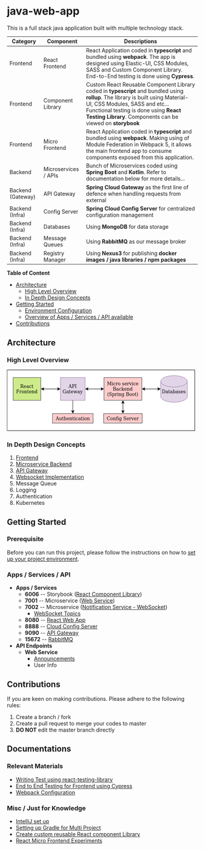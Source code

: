 # java-web-app

This is a full stack java application built with multiple technology stack. 

| Category | Component | Descriptions |
| --- | --- | --- |
| Frontend | React Frontend | React Application coded in **typescript** and bundled using **webpack**. The app is designed using Elastic-UI, CSS Modules, SASS and Custom Component Library. End-to-End testing is done using **Cypress**. |
| Frontend | Component Library | Custom React Reusable Component Library coded in **typescript** and bundled using **rollup**. The library is built using Material-UI, CSS Modules, SASS and etc... Functional testing is done using **React Testing Library**. Components can be viewed on **storybook** |
| Frontend | Micro Frontend | React Application coded in **typescript** and bundled using **webpack**. Making using of Module Federation in Webpack 5, it allows the main frontend app to consume components exposed from this application. |
| Backend | Microservices / APIs | Bunch of Microservices coded using **Spring Boot** and **Kotlin**. Refer to documentation below for more details... |
| Backend (Gateway) | API Gateway | **Spring Cloud Gateway** as the first line of defence when handling requests from external |
| Backend (Infra) | Config Server | **Spring Cloud Config Server** for centralized configuration management |
| Backend (Infra) | Databases | Using **MongoDB** for data storage |
| Backend (Infra) | Message Queues | Using **RabbitMQ** as our message broker |
| Backend (Infra) | Registry Manager | Using **Nexus3** for publishing **docker images / java libraries / npm packages**

**Table of Content**
- [Architecture](#architecture)
    - [High Level Overview](#high-level-overview)
    - [In Depth Design Concepts](#in-depth-design-concepts)
- [Getting Started](#getting-started)
    - [Environment Configuration](#prerequisite)
    - [Overview of Apps / Services / API available](#apps--services--api)
- [Contributions](#contributions)

## Architecture

### High Level Overview

![Architecture](doc/images/architecture.png)

### In Depth Design Concepts

1. [Frontend](app-frontend) 
2. [Microservice Backend](app-backend)
3. [API Gateway](app-gateway)
4. [Websocket Implementation](app-backend/ms-notification-service/doc/NOTIFICATION_SERVICE.md#websocket-server-to-client-communication)
5. Message Queue
6. Logging
7. Authentication
8. Kubernetes

## Getting Started

### Prerequisite

Before you can run this project, please follow the instructions on how to [set up your project environment](doc/PROJECT_SETUP.md).

### Apps / Services / API

- **Apps / Services**
    - **6006** -- Storybook ([React Component Library](app-frontend/react-component-library))
    - **7001** -- Microservice ([Web Service](app-backend/ms-web-service))
    - **7002** -- Microservice ([Notification Service - WebSocket](app-backend/ms-notification-service))
        - [WebSocket Topics](app-backend/ms-notification-service/doc/NOTIFICATION_SERVICE.md#topics)
    - **8080** -- [React Web App](app-frontend/react-base-app)
    - **8888** -- [Cloud Config Server](app-backend/ms-config-server)
    - **9090** -- [API Gateway](app-backend/web-api-gateway-nginx)
    - **15672** -- [RabbitMQ](app-backend/rabbitmq)
- **API Endpoints**
    - **Web Service**
        - [Announcements](app-backend/ms-web-service/doc/ANNOUNCEMENT_SERVICE.md)
        - User Info

## Contributions

If you are keen on making contributions. Please adhere to the following rules:
1. Create a branch / fork 
2. Create a pull request to merge your codes to master
3. **DO NOT** edit the master branch directly

## Documentations

### Relevant Materials

- [Writing Test using react-testing-library](app-frontend/react-component-library/doc/WRITING_TEST_CASES.md)
- [End to End Testing for Frontend using Cypress](app-frontend/react-base-app/cypress)
- [Webpack Configuration](app-frontend/react-base-app/doc/WEBPACK.md)

### Misc / Just for Knowledge

- [IntelliJ set up](doc/PROJECT_SETUP.md)
- [Setting up Gradle for Multi Project](doc/GRADLE_TIPS.md)
- [Create custom reusable React component Library](app-frontend/react-component-library/doc/CREATE_NEW_LIBRARY.md)
- [React Micro Frontend Experiments](https://github.com/awarenessxz/react-micro-frontend)
